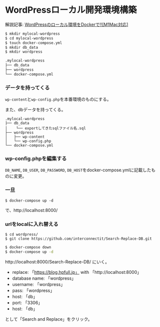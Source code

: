 # WordPressローカル開発環境構築

解説記事: [WordPressのローカル環境をDockerで!![M1Mac対応]](https://blog.hpfull.jp/m1mac-wordpres-local/)

```sh
$ mkdir mylocal-wordpress
$ cd mylocal-wordpress
$ touch docker-compose.yml
$ mkdir db_data
$ mkdir wordpress
```

```sh
.mylocal-wordpress
├── db_data
├── wordpress
└── docker-compose.yml
```

### データを持ってくる

`wp-content`と`wp-config.php`を本番環境のものにする。

また、dbデータを持ってくる。

```
.mylocal-wordpress
├── db_data
│    └── exportしてきたsqlファイル名.sql
├── wordpress
│   ├── wp-content
│   └── wp-config.php
└── docker-compose.yml
```

### wp-config.phpを編集する

`DB_NAME`, `DB_USER`, `DB_PASSWORD`, `DB_HOST`をdocker-compose.ymlに記載したものに変更。

### 一旦

`
$ docker-compose up -d
`
  
で、http://localhost:8000/

### urlをlocalに入れ替える

```
$ cd wordpress/
$ git clone https://github.com/interconnectit/Search-Replace-DB.git
```

```sh
$ docker-compose down
$ docker-compose up -d
```

http://localhost:8000/Search-Replace-DB/
にいく。

- replace: 「https://blog.hpfull.jp」 with 「http://localhost:8000」
- database name: 「wordpress」
- username: 「wordpress」
- pass: 「wordpress」
- host: 「db」
- port: 「3306」
- host: 「db」

として「Search and Replace」をクリック。









